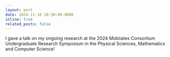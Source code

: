 ```yaml
---
layout: post
date: 2024-11-16 10:30:00-0600
inline: true
related_posts: false
---
```


I gave a talk on my ongoing research at the 2024 Midstates Consortium Undergraduate Research Symposium in the Physical Sciences, Mathematics and Computer Science!
